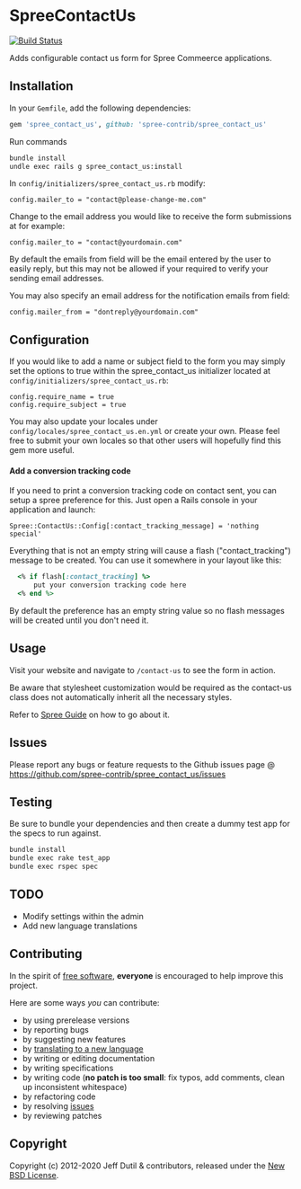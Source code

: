 # SpreeContactUs 
[![Build Status](https://secure.travis-ci.org/spree-contrib/spree_contact_us.svg)](http://travis-ci.org/spree-contrib/spree_contact_us)

Adds configurable contact us form for Spree Commeerce applications.

[travis]: http://travis-ci.org/spree-contrib/spree_contact_us

## Installation

In your `Gemfile`, add the following dependencies:

  ```ruby
  gem 'spree_contact_us', github: 'spree-contrib/spree_contact_us'
  ```

Run commands

  ```bash
  bundle install
  undle exec rails g spree_contact_us:install
  ```

In `config/initializers/spree_contact_us.rb` modify:

    config.mailer_to = "contact@please-change-me.com"

Change to the email address you would like to receive the form submissions at for example:

    config.mailer_to = "contact@yourdomain.com"

By default the emails from field will be the email entered by the user to easily reply, but this may not be allowed if your required to verify your sending email addresses.

You may also specify an email address for the notification emails from field:

    config.mailer_from = "dontreply@yourdomain.com"

## Configuration

If you would like to add a name or subject field to the form you may simply set the options to true within the spree_contact_us initializer located at `config/initializers/spree_contact_us.rb`:

    config.require_name = true
    config.require_subject = true

You may also update your locales under `config/locales/spree_contact_us.en.yml` or create your own.  Please feel free to submit your own locales so that other users will hopefully find this gem more useful.

#### Add a conversion tracking code

If you need to print a conversion tracking code on contact sent, you can setup a spree preference for this. Just open a Rails console in your application and launch:

    Spree::ContactUs::Config[:contact_tracking_message] = 'nothing special'

Everything that is not an empty string will cause a flash ("contact_tracking") message to be created. You can use it somewhere in your layout like this:

  ```ruby
    <% if flash[:contact_tracking] %>
        put your conversion tracking code here
    <% end %>
  ```

By default the preference has an empty string value so no flash messages will be created until you don't need it.

## Usage

Visit your website and navigate to `/contact-us` to see the form in action.

Be aware that stylesheet customization would be required as the contact-us class does not automatically inherit all the necessary styles.

Refer to [Spree Guide](https://guides.spreecommerce.org/developer/customization/asset.html) on how to go about it.

## Issues

Please report any bugs or feature requests to the Github issues page @ https://github.com/spree-contrib/spree_contact_us/issues

## Testing

Be sure to bundle your dependencies and then create a dummy test app for the specs to run against.

  ```bash
  bundle install
  bundle exec rake test_app
  bundle exec rspec spec
  ```

## TODO

* Modify settings within the admin
* Add new language translations

## Contributing

In the spirit of [free software](http://www.fsf.org/licensing/essays/free-sw.html), **everyone** is encouraged to help improve this project.

Here are some ways *you* can contribute:

* by using prerelease versions
* by reporting bugs
* by suggesting new features
* by [translating to a new language](https://github.com/spree-contrib/spree_contact_us/tree/master/config/locales)
* by writing or editing documentation
* by writing specifications
* by writing code (**no patch is too small**: fix typos, add comments, clean up inconsistent whitespace)
* by refactoring code
* by resolving [issues](https://github.com/spree-contrib/spree_contact_us/issues)
* by reviewing patches

## Copyright

Copyright (c) 2012-2020 Jeff Dutil & contributors, released under the [New BSD License](https://github.com/spree-contrib/spree_contact_us/tree/master/LICENSE).
